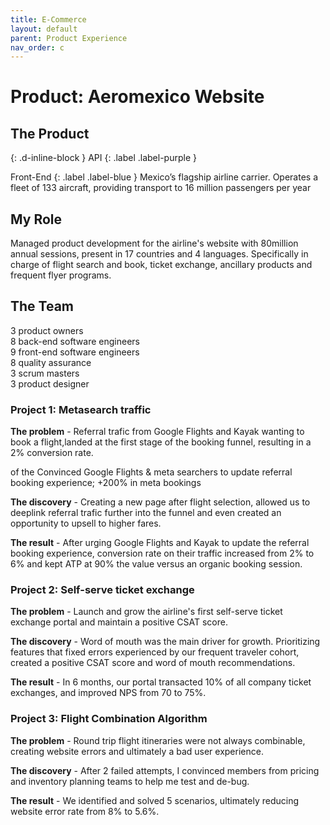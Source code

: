 ```yaml
---
title: E-Commerce
layout: default
parent: Product Experience
nav_order: c
---
```


# Product: Aeromexico Website

## The Product
{: .d-inline-block }
API
{: .label .label-purple }

Front-End
{: .label .label-blue }
Mexico’s flagship airline carrier. Operates a fleet of 133 aircraft, providing transport to 16 million passengers per year

## My Role
Managed product development for the airline's website with 80million annual sessions, present in 17 countries and 4 languages. Specifically in charge of flight search and book, ticket exchange, ancillary products and frequent flyer programs.

## The Team
3 product owners <br>
8 back-end software engineers <br>
9 front-end software engineers <br>
8 quality assurance <br>
3 scrum masters <br>
3 product designer

### Project 1: Metasearch traffic
<div class="code-example" markdown="1">

<strong>The problem</strong> - Referral trafic from Google Flights and Kayak wanting to book a flight,landed at the first stage of the booking funnel, resulting in a 2% conversion rate.

of the Convinced Google Flights & meta searchers to update referral booking experience; +200% in meta bookings

<strong> The discovery</strong> - Creating a new page after flight selection, allowed us to deeplink referral trafic further into the funnel and even created an opportunity to upsell to higher fares.

<strong> The result</strong> - After urging Google Flights and Kayak to update the referral booking experience, conversion rate on their traffic increased from 2% to 6% and kept ATP at 90% the value versus an organic booking session.

</div>

### Project 2: Self-serve ticket exchange
<div class="code-example" markdown="1">

<strong>The problem</strong> - Launch and grow the airline's first self-serve ticket exchange portal and maintain a positive CSAT score. 

<strong> The discovery</strong> - Word of mouth was the main driver for growth. Prioritizing features that fixed errors experienced by our frequent traveler cohort, created a positive CSAT score and word of mouth recommendations. 

<strong> The result</strong> - In 6 months, our portal transacted 10% of all company ticket exchanges, and improved NPS from 70 to 75%.

</div>

### Project 3: Flight Combination Algorithm
<div class="code-example" markdown="1">

<strong>The problem</strong> - Round trip flight itineraries were not always combinable, creating website errors and ultimately a bad user experience.

<strong> The discovery</strong> - After 2 failed attempts, I convinced members from pricing and inventory planning teams to help me test and de-bug.

<strong> The result</strong> - We identified and solved 5 scenarios, ultimately reducing website error rate from 8% to 5.6%.

</div>